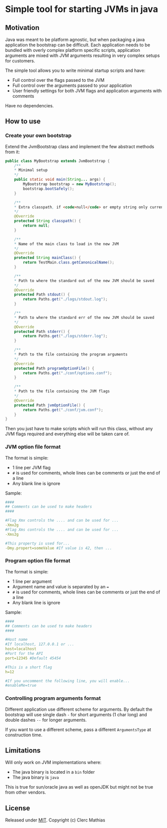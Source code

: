 # Simple tool for starting JVMs in java

## Motivation

Java was meant to be platform agnostic, but when packaging a java application the bootstrap can be difficult.
Each application needs to be bundled with overly complex platform specific scripts, application arguments are mixed with
JVM arguments resulting in very complex setups for customers.

The simple tool allows you to write minimal startup scripts and have:

* Full control over the flags passed to the JVM
* Full control over the arguments passed to your application
* User friendly settings for both JVM flags and application arguments with comments

Have no dependencies.

## How to use
 
### Create your own bootstrap
 
Extend the JvmBootstrap class and implement the few abstract methods from it:
```java
public class MyBootstrap extends JvmBootstrap {
    /**
    * Minimal setup
    */
    public static void main(String... args) {
        MyBootstrap bootstrap = new MyBootstrap();
        bootstrap.bootSafely();
    }

    /**
    * Extra classpath, if <code>null</code> or empty string only current classpath will be used
    */
    @Override
    protected String classpath() {
        return null;
    }

    /**
    * Name of the main class to load in the new JVM
    */
    @Override
    protected String mainClass() {
        return TestMain.class.getCanonicalName();
    }

    /**
    * Path to where the standard out of the new JVM should be saved
    */
    @Override
    protected Path stdout() {
        return Paths.get("./logs/stdout.log");
    }

    /**
    * Path to where the standard err of the new JVM should be saved
    */
    @Override
    protected Path stderr() {
        return Paths.get("./logs/stderr.log");
    }

    /**
    * Path to the file containing the program arguments
    */
    @Override
    protected Path programOptionFile() {
        return Paths.get("./conf/options.conf");
    }

    /**
    * Path to the file containing the JVM flags
    */
    @Override
    protected Path jvmOptionFile() {
        return Paths.get("./conf/jvm.conf");
    }
}
```

Then you just have to make scripts which will run this class, 
without any JVM flags required and everything else will be taken care of.

### JVM option file format

The format is simple:

* 1 line per JVM flag
* `#` is used for comments, whole lines can be comments or just the end of a line
* Any blank line is ignore

Sample:
```yaml
####
## Comments can be used to make headers
####

#Flag Xmx controls the .... and can be used for ...
-Xmx2g
#Flag Xms controls the .... and can be used for ...
-Xms2g

#This property is used for...
-Dmy.propert=someValue #If value is 42, then ...
```

### Program option file format

The format is simple:

* 1 line per argument
* Argument name and value is separated by an `=`
* `#` is used for comments, whole lines can be comments or just the end of a line
* Any blank line is ignore

Sample:
```yaml
####
## Comments can be used to make headers
####

#Host name
#If localhost, 127.0.0.1 or ...
host=localhost
#Port for the API
port=12345 #Default 45454

#This is a short flag
h=12

#If you uncomment the following line, you will enable...
#enableMe=true
```

### Controlling program arguments format

Different application use different scheme for arguments.
By default the bootstrap will use single dash `-` for short arguments (1 char long)
and double dashes `--` for longer arguments.

If you want to use a different scheme, pass a different `ArgumentsType` at construction time.

## Limitations

Will only work on JVM implementations where:

* The java binary is located in a `bin` folder
* The java binary is `java`

This is true for sun/oracle java as well as openJDK but might not be true from other vendors.

## License

Released under [MIT](LICENSE). Copyright (c) Clerc Mathias
